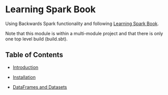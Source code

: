 # Learning Spark Book

Using Backwards Spark functionality and following [Learning Spark Book](https://www.oreilly.com/library/view/learning-spark-2nd/9781492050032/).

Note that this module is within a multi-module project and that there is only one top level build (build.sbt).

## Table of Contents

- [Introduction](docs/introduction.md)

- [Installation](docs/installation.md)

- [DataFrames and Datasets](docs/dataframes-datasets.md)